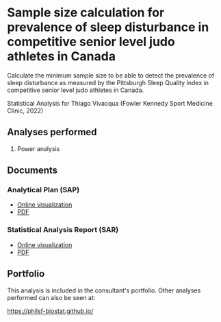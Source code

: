 # Sample size calculation for prevalence of sleep disturbance in competitive senior level judo athletes in Canada

Calculate the minimum sample size to be able to detect the prevalence of sleep disturbance as measured by the Pittsburgh Sleep Quality Index in competitive senior level judo athletes in Canada.

Statistical Analysis for Thiago Vivacqua (Fowler Kennedy Sport Medicine Clinic, 2022)
<!-- Technical Report for Thiago Vivacqua (Fowler Kennedy Sport Medicine Clinic, 2022) -->

## Analyses performed

1. Power analysis

## Documents

### Analytical Plan (SAP)

<!-- - [Online visualization][sapviz-v02] -->
<!-- - [PDF][sappdf-v02] -->

- [Online visualization][sapviz-v01]
- [PDF][sappdf-v01]

### Statistical Analysis Report (SAR)

<!-- - [Online visualization][reportviz-v02] -->
<!-- - [PDF][pdf-v02] -->

- [Online visualization][reportviz-v01]
- [PDF][pdf-v01]

<!-- ## Associated analyses -->

<!-- This analysis is part of a larger project and is supported by other analyses, linked below. -->

<!-- **[assoc_title]** -->

<!-- <[assoc_link]> -->

## Portfolio

This analysis is included in the consultant's portfolio.
Other analyses performed can also be seen at:

<https://philsf-biostat.github.io/>

<!-- --- -->

[sapviz-v01]: report/SAP-2022-036-TV-v01.md
[sapviz-v02]: report/SAP-2022-036-TV-v02.md
[sappdf-v01]: https://docs.google.com/viewer?url=https://github.com/philsf-biostat/SAR-2022-036-TV/raw/main/report/SAP-2022-036-TV-v01.pdf
[sappdf-v02]: https://docs.google.com/viewer?url=https://github.com/philsf-biostat/SAR-2022-036-TV/raw/main/report/SAP-2022-036-TV-v02.pdf

[reportviz-v01]: report/SAR-2022-036-TV-v01.md
[reportviz-v02]: report/SAR-2022-036-TV-v02.md
[pdf-v01]: https://docs.google.com/viewer?url=https://github.com/philsf-biostat/SAR-2022-036-TV/raw/main/report/SAR-2022-036-TV-v01.pdf
[pdf-v02]: https://docs.google.com/viewer?url=https://github.com/philsf-biostat/SAR-2022-036-TV/raw/main/report/SAR-2022-036-TV-v02.pdf
